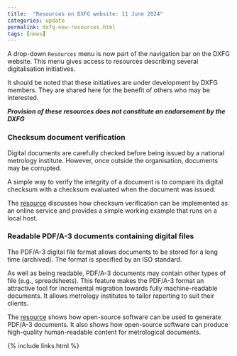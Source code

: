 ```yaml
---
title:  "Resources on DXFG website: 11 June 2024"
categories: update
permalink: dxfg-new-resources.html
tags: [news]
---
```

A drop-down `Resources` menu is now part of the navigation bar on the DXFG website.  This menu gives access to resources describing several digitalisation initiatives.

It should be noted that these initiatives are under development by DXFG members. They are shared here for the benefit of others who may be interested. 

***Provision of these resources does not constitute an endorsement by the DXFG***  

### Checksum document verification
Digital documents are carefully checked before being issued by a national metrology institute.
However, once outside the organisation, documents may be corrupted.
 
A simple way to verify the integrity of a document is to compare its digital checksum with a checksum evaluated when the document was issued.

The [resource](dxfg-checksum-tut) discusses how checksum verification can be implemented as an online service and provides a simple working example that runs on a local host.

### Readable PDF/A-3 documents containing digital files
The PDF/A-3 digital file format allows documents to be stored for a long time (archived). The format is specified by an ISO standard. 

As well as being readable, PDF/A-3 documents may contain other types of file (e.g., spreadsheets).
This feature makes the PDF/A-3 format an attractive tool for incremental migration towards fully machine-readable documents.
It allows metrology institutes to tailor reporting to suit their clients.

The [resource](dxfg-pdfa-tut) shows how open-source software can be used to generate PDF/A-3 documents. 
It also shows how open-source software can produce high-quality human-readable content for metrological documents.

{% include links.html %}
